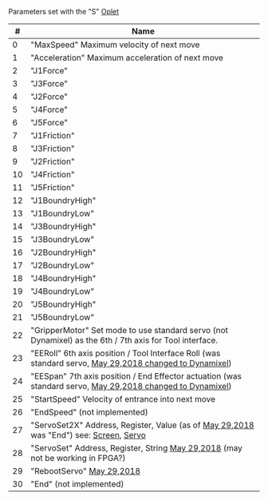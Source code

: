 Parameters set with the "S" [Oplet](Command-oplet-instruction)

|# | Name
| --- | ----
|0 | "MaxSpeed" Maximum velocity of next move
|1 | "Acceleration" Maximum acceleration of next move
|2 | "J1Force"
|3 | "J3Force"
|4 | "J2Force"
|5 | "J4Force"
|6 | "J5Force"
|7 | "J1Friction"
|8 | "J3Friction"
|9 | "J2Friction"
|10 | "J4Friction"
|11 | "J5Friction"
|12 | "J1BoundryHigh"
|13 | "J1BoundryLow"
|14 | "J3BoundryHigh"
|15 | "J3BoundryLow"
|16 | "J2BoundryHigh"
|17 | "J2BoundryLow"
|18 | "J4BoundryHigh"
|19 | "J4BoundryLow"
|20 | "J5BoundryHigh"
|21 | "J5BoundryLow"
|22 | "GripperMotor" Set mode to use standard servo (not Dynamixel) as the 6th / 7th axis for Tool interface.
|23 | "EERoll" 6th axis position / Tool Interface Roll (was standard servo, [May 29,2018 changed to Dynamixel](../commit/42df0e01285ef8b67764ed53f3cc697df44d4d93))
|24 | "EESpan" 7th axis position / End Effector actuation (was standard servo, [May 29,2018 changed to Dynamixel](../commit/42df0e01285ef8b67764ed53f3cc697df44d4d93))
|25 | "StartSpeed" Velocity of entrance into next move
|26 | "EndSpeed" (not implemented)
|27 | "ServoSet2X" Address, Register, Value (as of [May 29,2018](../commit/42df0e01285ef8b67764ed53f3cc697df44d4d93) was "End")  see: [Screen](End-Effector-Screen), [Servo](End-Effector-Servos)
|28 | "ServoSet" Address, Register, String [May 29,2018](../commit/42df0e01285ef8b67764ed53f3cc697df44d4d93) (may not be working in FPGA?)
|29 | "RebootServo" [May 29,2018](../commit/42df0e01285ef8b67764ed53f3cc697df44d4d93)
|30 | "End" (not implemented)


